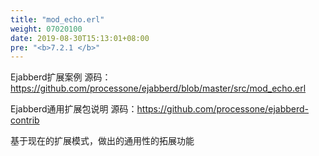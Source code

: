 ```yaml
---
title: "mod_echo.erl"
weight: 07020100
date: 2019-08-30T15:13:01+08:00
pre: "<b>7.2.1 </b>"
---
```

Ejabberd扩展案例
源码：<https://github.com/processone/ejabberd/blob/master/src/mod_echo.erl>

Ejabberd通用扩展包说明
源码：<https://github.com/processone/ejabberd-contrib>

基于现在的扩展模式，做出的通用性的拓展功能
